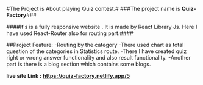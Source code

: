 #The Project is About playing Quiz contest.#
###The project name is __Quiz-Factory__###

####It's is a fully responsive website . It is made by React Library Js. Here I have used React-Router also for routing part.####

##Project Feature: 
-Routing by the category
-There used chart as total question of the categories in Statistics route.
-There I have created quiz right or wrong answer functionality and also result functionality.
-Another part is there is a blog section which contains some blogs.


__live site Link : https://quiz-factory.netlify.app/5__